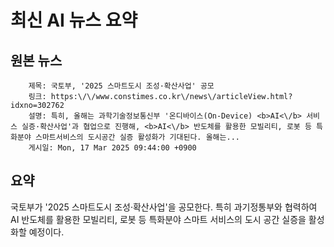 # 최신 AI 뉴스 요약

## 원본 뉴스
		제목: 국토부, '2025 스마트도시 조성·확산사업' 공모
		링크: https:\/\/www.constimes.co.kr\/news\/articleView.html?idxno=302762
		설명: 특히, 올해는 과학기술정보통신부 '온디바이스(On-Device) <b>AI<\/b> 서비스 실증·확산사업'과 협업으로 진행해, <b>AI<\/b> 반도체를 활용한 모빌리티, 로봇 등 특화분야 스마트서비스의 도시공간 실증 활성화가 기대된다. 올해는... 
		게시일: Mon, 17 Mar 2025 09:44:00 +0900


## 요약
국토부가 '2025 스마트도시 조성·확산사업'을 공모한다. 특히 과기정통부와 협력하여 AI 반도체를 활용한 모빌리티, 로봇 등 특화분야 스마트 서비스의 도시 공간 실증을 활성화할 예정이다.
